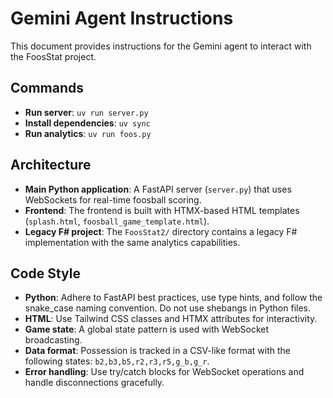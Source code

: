 # Gemini Agent Instructions

This document provides instructions for the Gemini agent to interact with the FoosStat project.

## Commands

*   **Run server**: `uv run server.py`
*   **Install dependencies**: `uv sync`
*   **Run analytics**: `uv run foos.py`

## Architecture

*   **Main Python application**: A FastAPI server (`server.py`) that uses WebSockets for real-time foosball scoring.
*   **Frontend**: The frontend is built with HTMX-based HTML templates (`splash.html`, `foosball_game_template.html`).
*   **Legacy F# project**: The `FoosStat2/` directory contains a legacy F# implementation with the same analytics capabilities.

## Code Style

*   **Python**: Adhere to FastAPI best practices, use type hints, and follow the snake_case naming convention. Do not use shebangs in Python files.
*   **HTML**: Use Tailwind CSS classes and HTMX attributes for interactivity.
*   **Game state**: A global state pattern is used with WebSocket broadcasting.
*   **Data format**: Possession is tracked in a CSV-like format with the following states: `b2,b3,b5,r2,r3,r5,g_b,g_r`.
*   **Error handling**: Use try/catch blocks for WebSocket operations and handle disconnections gracefully.
